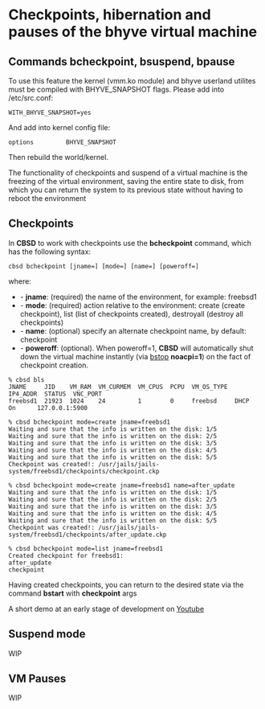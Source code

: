 # Checkpoints, hibernation and pauses of the bhyve virtual machine

## Commands bcheckpoint, bsuspend, bpause

To use this feature the kernel (vmm.ko module) and bhyve userland utilites must be compiled with BHYVE\_SNAPSHOT flags. Please add into /etc/src.conf:

```
WITH_BHYVE_SNAPSHOT=yes

```

And add into kernel config file:

```
options         BHYVE_SNAPSHOT

```

Then rebuild the world/kernel.

The functionality of checkpoints and suspend of a virtual machine is the freezing of the virtual environment, saving the entire state to disk, from which you can return the system to its previous state without having to reboot the environment

## Checkpoints

In **CBSD** to work with checkpoints use the **bcheckpoint** command, which has the following syntax:

```
cbsd bcheckpoint [jname=] [mode=] [name=] [poweroff=]
```

where:

- \- **jname**: (required) the name of the environment, for example: freebsd1
- \- **mode**: (required) action relative to the environment: create (create checkpoint), list (list of checkpoints created), destroyall (destroy all checkpoints)
- \- **name**: (optional) specify an alternate checkpoint name, by default: checkpoint
- \- **poweroff**: (optional). When poweroff=1, **CBSD** will automatically shut down the virtual machine instantly
(via [bstop](http://www.convectix.com/en/13.0.x/wf_bstop_bstart_ssi.html) **noacpi=1**) on the fact of checkpoint creation.

```
% cbsd bls
JNAME     JID    VM_RAM  VM_CURMEM  VM_CPUS  PCPU  VM_OS_TYPE  IP4_ADDR  STATUS  VNC_PORT
freebsd1  21923  1024    24         1        0     freebsd     DHCP      On      127.0.0.1:5900

% cbsd bcheckpoint mode=create jname=freebsd1
Waiting and sure that the info is written on the disk: 1/5
Waiting and sure that the info is written on the disk: 2/5
Waiting and sure that the info is written on the disk: 3/5
Waiting and sure that the info is written on the disk: 4/5
Waiting and sure that the info is written on the disk: 5/5
Checkpoint was created!: /usr/jails/jails-system/freebsd1/checkpoints/checkpoint.ckp

% cbsd bcheckpoint mode=create jname=freebsd1 name=after_update
Waiting and sure that the info is written on the disk: 1/5
Waiting and sure that the info is written on the disk: 2/5
Waiting and sure that the info is written on the disk: 3/5
Waiting and sure that the info is written on the disk: 4/5
Waiting and sure that the info is written on the disk: 5/5
Checkpoint was created!: /usr/jails/jails-system/freebsd1/checkpoints/after_update.ckp

% cbsd bcheckpoint mode=list jname=freebsd1
Created checkpoint for freebsd1:
after_update
checkpoint
```

Having created checkpoints, you can return to the desired state via the command **bstart** with **checkpoint** args

A short demo at an early stage of development on [Youtube](https://youtu.be/cyFDnmTKY_c)

## Suspend mode

WIP

## VM Pauses

WIP

